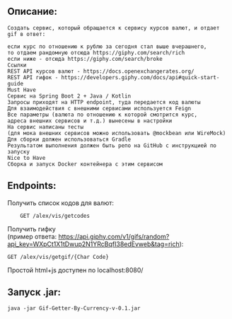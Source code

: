 Описание:
---
```
Создать сервис, который обращается к сервису курсов валют, и отдает gif в ответ:  

если курс по отношению к рублю за сегодня стал выше вчерашнего,  
то отдаем рандомную отсюда https://giphy.com/search/rich  
если ниже - отсюда https://giphy.com/search/broke  
Ссылки  
REST API курсов валют - https://docs.openexchangerates.org/  
REST API гифок - https://developers.giphy.com/docs/api#quick-start-guide  
Must Have  
Сервис на Spring Boot 2 + Java / Kotlin  
Запросы приходят на HTTP endpoint, туда передается код валюты  
Для взаимодействия с внешними сервисами используется Feign  
Все параметры (валюта по отношению к которой смотрится курс,   
адреса внешних сервисов и т.д.) вынесены в настройки  
На сервис написаны тесты   
(для мока внешних сервисов можно использовать @mockbean или WireMock)   
Для сборки должен использоваться Gradle  
Результатом выполнения должен быть репо на GitHub с инструкцией по запуску  
Nice to Have  
Сборка и запуск Docker контейнера с этим сервисом
```  
Endpoints:
---  
Получить список кодов для валют:
```
    GET /alex/vis/getcodes
```  
Получить гифку  
(пример ответа: https://api.giphy.com/v1/gifs/random?api_key=WXpCt1X1tDwup2N1YRcBqfI38edEvweb&tag=rich):
```
GET /alex/vis/getgif/{Char Code}
```  
Простой html+js доступен по localhost:8080/

Запуск .jar:
---
```
java -jar Gif-Getter-By-Currency-v-0.1.jar
```
